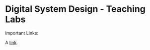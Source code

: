 # Digital System Design - Teaching Labs
Important Links:


A [link](https://verilogguide.readthedocs.io/en/latest/verilog/fsm.html "Finite State Machines").

